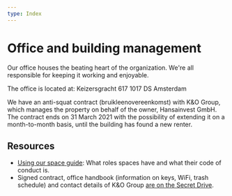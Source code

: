 ```yaml
---
type: Index
---
```


# Office and building management

Our office houses the beating heart of the organization. We're all responsible for keeping it working and enjoyable.

The office is located at:
Keizersgracht 617
1017 DS Amsterdam

We have an anti-squat contract (bruikleenovereenkomst) with K&O Group, which manages the property on behalf of the owner, Hansainvest GmbH. The contract ends on 31 March 2021 with the possibility of extending it on a month-to-month basis, until the building has found a new renter.

## Resources

* [Using our space guide](using-space.md): What roles spaces have and what their code of conduct is.
* Signed contract, office handbook (information on keys, WiFi, trash schedule) and contact details of K&O Group [are on the Secret Drive](https://drive.google.com/drive/folders/1PJfus4U_eGuHkFPrxW1TTHH8RRg4tGpi).
